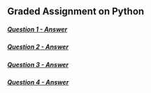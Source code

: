 
## Graded Assignment on Python

##### [Question 1 - Answer](assignment-python/question_1/introduction.md)
##### [Question 2 - Answer](assignment-python/question_2/introduction.md)
##### [Question 3 - Answer](assignment-python/question_3/introduction.md)
##### [Question 4 - Answer](assignment-python/question_4/introduction.md)